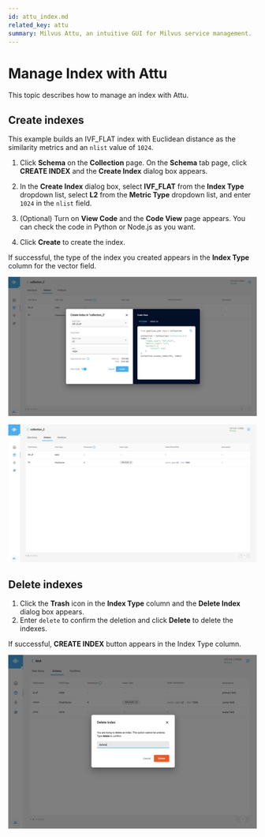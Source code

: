 ```yaml
---
id: attu_index.md
related_key: attu
summary: Milvus Attu, an intuitive GUI for Milvus service management.
---
```


# Manage Index with Attu

This topic describes how to manage an index with Attu.

## Create indexes

This example builds an IVF_FLAT index with Euclidean distance as the similarity metrics and an `nlist` value of `1024`.

1. Click **Schema** on the **Collection** page. On the **Schema** tab page, click **CREATE INDEX** and the **Create Index** dialog box appears.

2. In the **Create Index** dialog box, select **IVF_FLAT** from the **Index Type** dropdown list, select **L2** from the **Metric Type** dropdown list, and enter `1024` in the `nlist` field.

3. (Optional) Turn on **View Code** and the **Code View** page appears. You can check the code in Python or Node.js as you want.

4. Click **Create** to create the index.

If successful, the type of the index you created appears in the **Index Type** column for the vector field.


![Create Index](../../../../assets/insight_index1.png)

![Create Index](../../../../assets/insight_index2.png)


## Delete indexes

1. Click the **Trash** icon in the **Index Type** column and the **Delete Index** dialog box appears.
2. Enter `delete` to confirm the deletion and click **Delete** to delete the indexes.

If successful, **CREATE INDEX** button appears in the Index Type column.


![Delete Index](../../../../assets/insight_index3.png)

